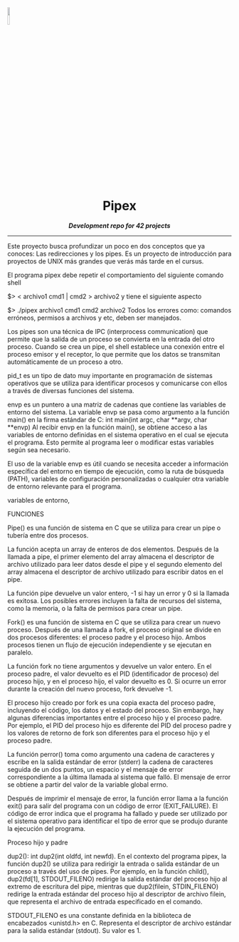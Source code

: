<img src="https://raw.githubusercontent.com/JaeSeoKim/badge42/main/public/badge42_logo.svg" width ="10%"/>
<h1 align="center">
	Pipex
</h1>

<p align="center">
	<b><i>Development repo for 42 projects</i></b><br>

---
Este proyecto busca profundizar un poco en dos conceptos que ya conoces: Las redirecciones y los pipes. 
Es un proyecto de introducción para proyectos de UNIX más grandes que verás más tarde en el cursus.

El programa pipex debe repetir el comportamiento del siguiente comando shell

$> < archivo1 cmd1 | cmd2 > archivo2
y tiene el siguiente aspecto

$> ./pipex archivo1 cmd1 cmd2 archivo2
Todos los errores como: comandos erróneos, permisos a archivos y etc, deben ser manejados.

Los pipes son una técnica de IPC (interprocess communication) que permite que la salida de un proceso 
se convierta en la entrada del otro proceso.
Cuando se crea un pipe, el shell establece una conexión entre el proceso emisor y el receptor, 
lo que permite que los datos se transmitan automáticamente de un proceso a otro.

pid_t es un tipo de dato muy importante en programación de sistemas operativos que se utiliza para identificar procesos y comunicarse con ellos a través de diversas funciones del sistema.

envp es un puntero a una matriz de cadenas que contiene las variables de entorno del sistema.
La variable envp se pasa como argumento a la función main() en la firma estándar de C: int main(int argc, char **argv, char **envp)
Al recibir envp en la función main(), se obtiene acceso a las variables de entorno definidas en el sistema operativo en el cual se ejecuta el programa. Esto permite al programa leer o modificar estas variables según sea necesario.

El uso de la variable envp es útil cuando se necesita acceder a información específica del entorno en tiempo de ejecución, como la ruta de búsqueda (PATH), variables de configuración personalizadas o cualquier otra variable de entorno relevante para el programa.

variables de entorno,

FUNCIONES

Pipe() es una función de sistema en C que se utiliza para crear un pipe o tubería entre dos procesos. 

La función acepta un array de enteros de dos elementos. Después de la llamada a pipe, el primer elemento del array almacena el descriptor de archivo utilizado para leer datos desde el pipe y el segundo elemento del array almacena el descriptor de archivo utilizado para escribir datos en el pipe.

La función pipe devuelve un valor entero, -1 si hay un error y 0 si la llamada es exitosa. Los posibles errores incluyen la falta de recursos del sistema, como la memoria, o la falta de permisos para crear un pipe.

Fork() es una función de sistema en C que se utiliza para crear un nuevo proceso. Después de una llamada a fork, el proceso original se divide en dos procesos diferentes: el proceso padre y el proceso hijo. Ambos procesos tienen un flujo de ejecución independiente y se ejecutan en paralelo.

La función fork no tiene argumentos y devuelve un valor entero. En el proceso padre, el valor devuelto es el PID (identificador de proceso) del proceso hijo, y en el proceso hijo, el valor devuelto es 0. Si ocurre un error durante la creación del nuevo proceso, fork devuelve -1.

El proceso hijo creado por fork es una copia exacta del proceso padre, incluyendo el código, los datos y el estado del proceso. Sin embargo, hay algunas diferencias importantes entre el proceso hijo y el proceso padre. Por ejemplo, el PID del proceso hijo es diferente del PID del proceso padre y los valores de retorno de fork son diferentes para el proceso hijo y el proceso padre.

La función perror() toma como argumento una cadena de caracteres y escribe en la salida estándar de error (stderr) la cadena de caracteres seguida de un dos puntos, un espacio y el mensaje de error correspondiente a la última llamada al sistema que falló. El mensaje de error se obtiene a partir del valor de la variable global errno.

Después de imprimir el mensaje de error, la función error llama a la función exit() para salir del programa con un código de error (EXIT_FAILURE). El código de error indica que el programa ha fallado y puede ser utilizado por el sistema operativo para identificar el tipo de error que se produjo durante la ejecución del programa.

Proceso hijo y padre

dup2(): int dup2(int oldfd, int newfd). En el contexto del programa pipex, la función dup2() se utiliza para redirigir la entrada o salida estándar de un proceso a través del uso de pipes. Por ejemplo, en la función child(), dup2(fd[1], STDOUT_FILENO) redirige la salida estándar del proceso hijo al extremo de escritura del pipe, mientras que dup2(filein, STDIN_FILENO) redirige la entrada estándar del proceso hijo al descriptor de archivo filein, que representa el archivo de entrada especificado en el comando.

STDOUT_FILENO es una constante definida en la biblioteca de encabezados <unistd.h> en C. Representa el descriptor de archivo estándar para la salida estándar (stdout). Su valor es 1.